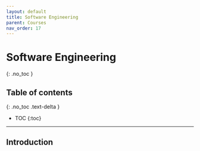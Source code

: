 ```yaml
---
layout: default
title: Software Engineering
parent: Courses
nav_order: 17
---
```


# Software Engineering
{: .no_toc }

## Table of contents
{: .no_toc .text-delta }

- TOC
{:toc}

---

## Introduction
